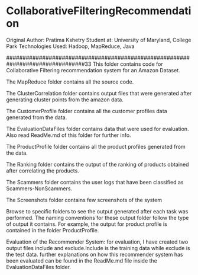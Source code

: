 # CollaborativeFilteringRecommendation

Original Author: Pratima Kshetry
Student at: University of Maryland, College Park
Technologies Used: Hadoop, MapReduce, Java

################################################################################33
This folder contains code for Collaborative Filtering recommendation system for an Amazon Dataset.

The MapReduce folder contains all the source code.

The ClusterCorrelation folder contains output files that were generated after generating cluster points from the amazon data.

The CustomerProfile folder contains all the customer profiles data generated from the data.

The EvaluationDataFiles folder contains data that were used for evaluation. Also read ReadMe.md of this folder for further info.

The ProductProfile folder contains all the product profiles generated from the data.

The Ranking folder contains the output of the ranking of products obtained after correlating the products.

The Scammers folder contains the user logs that have been classified as Scammers-NonScammers.

The Screenshots folder contains few screenshots of the system

Browse to specific folders to see the output generated after each task was performed. The naming conventions for these output folder follow the type of output it contains. For example, the output for product profile is contained in the folder ProductProfile.

Evaluation of the Recommender System:
for evaluation, I have created two output files include and exclude.Include is the training data while exclude is the test data. further explanations on how this recommender system has been evaluated can be found in the ReadMe.md file inside the EvaluationDataFiles folder.


